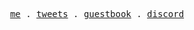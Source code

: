 <p align="center">
  <samp>
    <a href="https://sasi.codes">me</a> .
    <a href="https://twitter.com/sasicodes">tweets</a> .
    <a href="https://sasi.codes/guestbook">guestbook</a> .
    <a href="https://discord.com/users/719213468926083132">discord</a>
  </samp>
</p>

